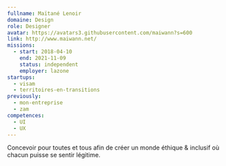 ```yaml
---
fullname: Maïtané Lenoir
domaine: Design
role: Designer
avatar: https://avatars3.githubusercontent.com/maiwann?s=600
link: http://www.maiwann.net/
missions:
  - start: 2018-04-10
    end: 2021-11-09
    status: independent
    employer: lazone
startups:
  - visam
  - territoires-en-transitions
previously:
  - mon-entreprise
  - zam
competences:
  - UI
  - UX
---
```

Concevoir pour toutes et tous afin de créer un monde éthique & inclusif où chacun puisse se sentir légitime.
